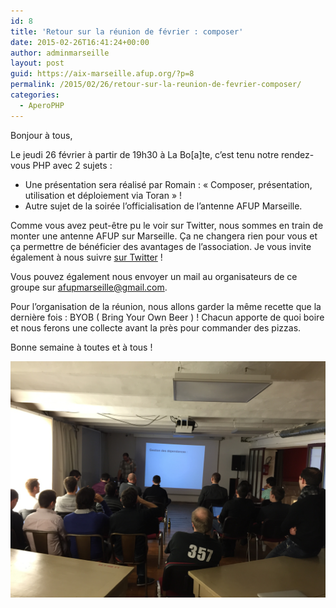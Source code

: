 ```yaml
---
id: 8
title: 'Retour sur la réunion de février : composer'
date: 2015-02-26T16:41:24+00:00
author: adminmarseille
layout: post
guid: https://aix-marseille.afup.org/?p=8
permalink: /2015/02/26/retour-sur-la-reunion-de-fevrier-composer/
categories:
  - AperoPHP
---
```

Bonjour à tous,

Le jeudi 26 février à partir de 19h30 à La Bo[a]te, c&rsquo;est tenu notre rendez-vous PHP avec 2 sujets :

* Une présentation sera réalisé par Romain : &laquo;&nbsp;Composer, présentation, utilisation et déploiement via Toran&nbsp;&raquo; !
* Autre sujet de la soirée l&rsquo;officialisation de l&rsquo;antenne AFUP Marseille.

Comme vous avez peut-être pu le voir sur Twitter, nous sommes en train de monter une antenne AFUP sur Marseille.
Ça ne changera rien pour vous et ça permettre de bénéficier des avantages de l&rsquo;association.
Je vous invite également à nous suivre [sur Twitter](https://twitter.com/AFUP_Marseille) !

Vous pouvez également nous envoyer un mail au organisateurs de ce groupe sur <afupmarseille@gmail.com>.

Pour l&rsquo;organisation de la réunion, nous allons garder la même recette que la dernière fois : BYOB ( Bring Your Own Beer ) !
Chacun apporte de quoi boire et nous ferons une collecte avant la près pour commander des pizzas.

Bonne semaine à toutes et à tous !

![Photo](/files/2015/02/IMG_2637.jpg)
